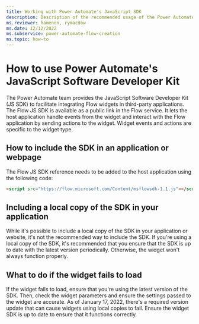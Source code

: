 ```yaml
---
title: Working with Power Automate's JavaScript SDK
description: Description of the recommended usage of the Power Automate's JavaScript Software Developer Kit (JS SDK).
ms.reviewer: hamenon, rymacdow
ms.date: 12/12/2022
ms.subservice: power-automate-flow-creation
ms.topic: how-to
---
```

# How to use Power Automate's JavaScript Software Developer Kit

The Power Automate team provides the JavaScript Software Developer Kit (JS SDK) to facilitate integrating Flow widgets in third-party applications. The Flow JS SDK is available as a public link in the Flow service. It lets the host application handle events from the widget and interact with the Flow application by sending actions to the widget. Widget events and actions are specific to the widget type.

## How to include the SDK in an application or webpage

The Flow JS SDK reference needs to be added to the host application using the following code:

```html
<script src="https://flow.microsoft.com/Content/msflowsdk-1.1.js"></script>
```

## Including a local copy of the SDK in your application

While it's possible to include a local copy of the SDK in your application or website, it's not the recommended way to include the SDK. If you're using a local copy of the SDK, it's recommended that you ensure that the SDK is up to date with the latest version periodically. Otherwise, the widget won't always function properly.

## What to do if the widget fails to load

If the widget fails to load, ensure that you're using the latest version of the SDK. Then, check the widget parameters and ensure the settings passed to the widget are accurate. As of January 17, 2022, there's a required version update that can cause widgets using local copies to fail. Ensure the widget SDK is up to date to ensure that it functions correctly.
